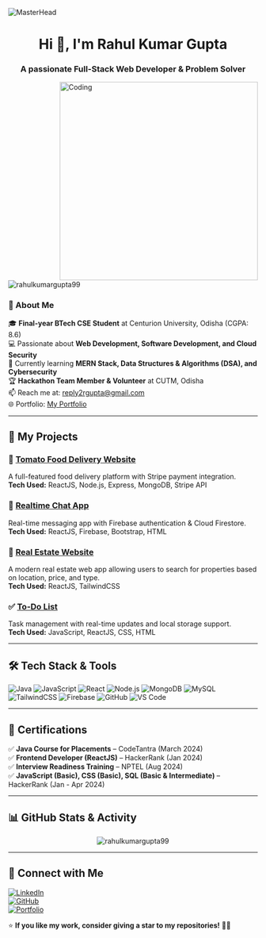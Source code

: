 ![MasterHead](https://mir-s3-cdn-cf.behance.net/project_modules/fs/54b6c068097599.5b50bca476b9b.gif)

<h1 align="center">Hi 👋, I'm Rahul Kumar Gupta</h1>
<h3 align="center">A passionate Full-Stack Web Developer & Problem Solver</h3>

<img align="right" alt="Coding" width="400" src="https://cdn.dribbble.com/users/1162077/screenshots/3848914/programmer.gif">

<p align="left"> <img src="https://komarev.com/ghpvc/?username=rahulkumargupta99&label=Profile%20views&color=0e75b6&style=flat" alt="rahulkumargupta99" /> </p>

### 🔹 About Me
🎓 **Final-year BTech CSE Student** at Centurion University, Odisha (CGPA: 8.6) <br>
💻 Passionate about **Web Development, Software Development, and Cloud Security** <br>
🌱 Currently learning **MERN Stack, Data Structures & Algorithms (DSA), and Cybersecurity** <br>
🏆 **Hackathon Team Member & Volunteer** at CUTM, Odisha <br>
📫 Reach me at: [reply2rgupta@gmail.com](mailto:reply2rgupta@gmail.com) <br>
🌐 Portfolio: [My Portfolio](https://rahul-portfolio-beige.vercel.app/) <br>

---

## 📂 My Projects

### 🍕 [Tomato Food Delivery Website](https://food-del-frontend-fu07.onrender.com/)
A full-featured food delivery platform with Stripe payment integration. <br>
**Tech Used:** ReactJS, Node.js, Express, MongoDB, Stripe API <br>


### 💬 [Realtime Chat App](https://github.com/rahulkumargupta99/Chat-app)
Real-time messaging app with Firebase authentication & Cloud Firestore. <br>
**Tech Used:** ReactJS, Firebase, Bootstrap, HTML <br>


### 🏡 [Real Estate Website](https://e-state-beige.vercel.app/)
A modern real estate web app allowing users to search for properties based on location, price, and type. <br>
**Tech Used:** ReactJS, TailwindCSS <br>


### ✅ [To-Do List](https://todo-list-app-flax-two.vercel.app/)
Task management with real-time updates and local storage support. <br>
**Tech Used:** JavaScript, ReactJS, CSS, HTML <br>


---

## 🛠 Tech Stack & Tools

![Java](https://img.shields.io/badge/Java-%23ED8B00.svg?style=for-the-badge&logo=openjdk&logoColor=white)
![JavaScript](https://img.shields.io/badge/JavaScript-%23F7DF1E.svg?style=for-the-badge&logo=javascript&logoColor=black)
![React](https://img.shields.io/badge/React-%2361DAFB.svg?style=for-the-badge&logo=react&logoColor=black)
![Node.js](https://img.shields.io/badge/Node.js-%2343853D.svg?style=for-the-badge&logo=node.js&logoColor=white)
![MongoDB](https://img.shields.io/badge/MongoDB-%2347A248.svg?style=for-the-badge&logo=mongodb&logoColor=white)
![MySQL](https://img.shields.io/badge/MySQL-%2300758F.svg?style=for-the-badge&logo=mysql&logoColor=white)
![TailwindCSS](https://img.shields.io/badge/TailwindCSS-%2306B6D4.svg?style=for-the-badge&logo=tailwindcss&logoColor=white)
![Firebase](https://img.shields.io/badge/Firebase-%23FFCA28.svg?style=for-the-badge&logo=firebase&logoColor=black)
![GitHub](https://img.shields.io/badge/GitHub-%23181717.svg?style=for-the-badge&logo=github&logoColor=white)
![VS Code](https://img.shields.io/badge/VS%20Code-%23007ACC.svg?style=for-the-badge&logo=visual-studio-code&logoColor=white)

---

## 🎯 Certifications

✅ **Java Course for Placements** – CodeTantra (March 2024)  
✅ **Frontend Developer (ReactJS)** – HackerRank (Jan 2024)  
✅ **Interview Readiness Training** – NPTEL (Aug 2024)  
✅ **JavaScript (Basic), CSS (Basic), SQL (Basic & Intermediate)** – HackerRank (Jan - Apr 2024)  

---

## 📊 GitHub Stats & Activity

<p align="center">
  <img src="https://github-readme-stats.vercel.app/api?username=rahulkumargupta99&show_icons=true&locale=en" alt="rahulkumargupta99" />
</p>


---

## 🔗 Connect with Me

[![LinkedIn](https://img.shields.io/badge/LinkedIn-%230077B5.svg?style=for-the-badge&logo=linkedin&logoColor=white)](https://www.linkedin.com/in/rahul-kumar-gupta-93a9b3283/)  
[![GitHub](https://img.shields.io/badge/GitHub-%23181717.svg?style=for-the-badge&logo=github&logoColor=white)](https://github.com/rahulkumargupta99)  
[![Portfolio](https://img.shields.io/badge/Portfolio-%23000000.svg?style=for-the-badge&logo=vercel&logoColor=white)](https://rahul-portfolio-beige.vercel.app/)  

⭐ **If you like my work, consider giving a star to my repositories!** 🚀✨
